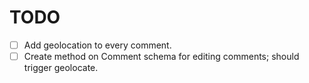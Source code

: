 # TODO

- [ ] Add geolocation to every comment.
- [ ] Create method on Comment schema for editing comments; should trigger geolocate.
